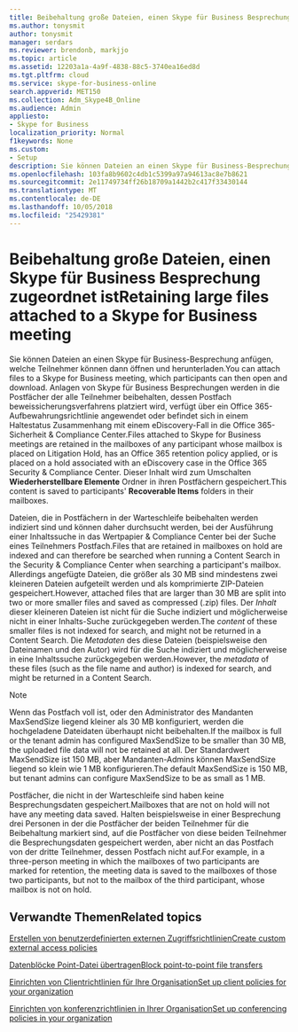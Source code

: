 ```yaml
---
title: Beibehaltung große Dateien, einen Skype für Business Besprechung zugeordnet ist
ms.author: tonysmit
author: tonysmit
manager: serdars
ms.reviewer: brendonb, markjjo
ms.topic: article
ms.assetid: 12203a1a-4a9f-4838-88c5-3740ea16ed8d
ms.tgt.pltfrm: cloud
ms.service: skype-for-business-online
search.appverid: MET150
ms.collection: Adm_Skype4B_Online
ms.audience: Admin
appliesto:
- Skype for Business
localization_priority: Normal
f1keywords: None
ms.custom:
- Setup
description: Sie können Dateien an einen Skype für Business-Besprechung anfügen, welche Teilnehmer können dann öffnen und herunterladen. Anlagen von Skype für Business Besprechungen werden in die Postfächer der alle Teilnehmer beibehalten, dessen Postfach beweissicherungsverfahrens platziert wird, verfügt über ein Office 365-Aufbewahrungsrichtlinie angewendet oder befindet sich in einem Haltestatus Zusammenhang mit einem eDiscovery-Fall in die Office 365-Sicherheit &amp; Compliance Center. Dieser Inhalt wird zum Umschalten wiederherstellbare Elemente Ordner in ihren Postfächern gespeichert.
ms.openlocfilehash: 103fa8b9602c4db1c5399a97a94613ac8e7b8621
ms.sourcegitcommit: 2e11749734ff26b18709a1442b2c417f33430144
ms.translationtype: MT
ms.contentlocale: de-DE
ms.lasthandoff: 10/05/2018
ms.locfileid: "25429381"
---
```

# <a name="retaining-large-files-attached-to-a-skype-for-business-meeting"></a><span data-ttu-id="d6dad-105">Beibehaltung große Dateien, einen Skype für Business Besprechung zugeordnet ist</span><span class="sxs-lookup"><span data-stu-id="d6dad-105">Retaining large files attached to a Skype for Business meeting</span></span>

<span data-ttu-id="d6dad-106">Sie können Dateien an einen Skype für Business-Besprechung anfügen, welche Teilnehmer können dann öffnen und herunterladen.</span><span class="sxs-lookup"><span data-stu-id="d6dad-106">You can attach files to a Skype for Business meeting, which participants can then open and download.</span></span> <span data-ttu-id="d6dad-107">Anlagen von Skype für Business Besprechungen werden in die Postfächer der alle Teilnehmer beibehalten, dessen Postfach beweissicherungsverfahrens platziert wird, verfügt über ein Office 365-Aufbewahrungsrichtlinie angewendet oder befindet sich in einem Haltestatus Zusammenhang mit einem eDiscovery-Fall in die Office 365-Sicherheit &amp; Compliance Center.</span><span class="sxs-lookup"><span data-stu-id="d6dad-107">Files attached to Skype for Business meetings are retained in the mailboxes of any participant whose mailbox is placed on Litigation Hold, has an Office 365 retention policy applied, or is placed on a hold associated with an eDiscovery case in the Office 365 Security &amp; Compliance Center.</span></span> <span data-ttu-id="d6dad-108">Dieser Inhalt wird zum Umschalten **Wiederherstellbare Elemente** Ordner in ihren Postfächern gespeichert.</span><span class="sxs-lookup"><span data-stu-id="d6dad-108">This content is saved to participants' **Recoverable Items** folders in their mailboxes.</span></span>
  
<span data-ttu-id="d6dad-109">Dateien, die in Postfächern in der Warteschleife beibehalten werden indiziert sind und können daher durchsucht werden, bei der Ausführung einer Inhaltssuche in das Wertpapier &amp; Compliance Center bei der Suche eines Teilnehmers Postfach.</span><span class="sxs-lookup"><span data-stu-id="d6dad-109">Files that are retained in mailboxes on hold are indexed and can therefore be searched when running a Content Search in the Security &amp; Compliance Center when searching a participant's mailbox.</span></span> <span data-ttu-id="d6dad-110">Allerdings angefügte Dateien, die größer als 30 MB sind mindestens zwei kleineren Dateien aufgeteilt werden und als komprimierte ZIP-Dateien gespeichert.</span><span class="sxs-lookup"><span data-stu-id="d6dad-110">However, attached files that are larger than 30 MB are split into two or more smaller files and saved as compressed (.zip) files.</span></span> <span data-ttu-id="d6dad-111">Der *Inhalt* dieser kleineren Dateien ist nicht für die Suche indiziert und möglicherweise nicht in einer Inhalts-Suche zurückgegeben werden.</span><span class="sxs-lookup"><span data-stu-id="d6dad-111">The  *content*  of these smaller files is not indexed for search, and might not be returned in a Content Search.</span></span> <span data-ttu-id="d6dad-112">Die *Metadaten* des diese Dateien (beispielsweise den Dateinamen und den Autor) wird für die Suche indiziert und möglicherweise in eine Inhaltssuche zurückgegeben werden.</span><span class="sxs-lookup"><span data-stu-id="d6dad-112">However, the *metadata*  of these files (such as the file name and author) is indexed for search, and might be returned in a Content Search.</span></span>
  
> [!NOTE]
> <span data-ttu-id="d6dad-113">Wenn das Postfach voll ist, oder den Administrator des Mandanten MaxSendSize liegend kleiner als 30 MB konfiguriert, werden die hochgeladene Dateidaten überhaupt nicht beibehalten.</span><span class="sxs-lookup"><span data-stu-id="d6dad-113">If the mailbox is full or the tenant admin has configured MaxSendSize to be smaller than 30 MB, the uploaded file data will not be retained at all.</span></span> <span data-ttu-id="d6dad-114">Der Standardwert MaxSendSize ist 150 MB, aber Mandanten-Admins können MaxSendSize liegend so klein wie 1 MB konfigurieren.</span><span class="sxs-lookup"><span data-stu-id="d6dad-114">The default MaxSendSize is 150 MB, but tenant admins can configure MaxSendSize to be as small as 1 MB.</span></span> 
  
<span data-ttu-id="d6dad-115">Postfächer, die nicht in der Warteschleife sind haben keine Besprechungsdaten gespeichert.</span><span class="sxs-lookup"><span data-stu-id="d6dad-115">Mailboxes that are not on hold will not have any meeting data saved.</span></span> <span data-ttu-id="d6dad-116">Halten beispielsweise in einer Besprechung drei Personen in der die Postfächer der beiden Teilnehmer für die Beibehaltung markiert sind, auf die Postfächer von diese beiden Teilnehmer die Besprechungsdaten gespeichert werden, aber nicht an das Postfach von der dritte Teilnehmer, dessen Postfach nicht auf.</span><span class="sxs-lookup"><span data-stu-id="d6dad-116">For example, in a three-person meeting in which the mailboxes of two participants are marked for retention, the meeting data is saved to the mailboxes of those two participants, but not to the mailbox of the third participant, whose mailbox is not on hold.</span></span>
  
## <a name="related-topics"></a><span data-ttu-id="d6dad-117">Verwandte Themen</span><span class="sxs-lookup"><span data-stu-id="d6dad-117">Related topics</span></span>
[<span data-ttu-id="d6dad-118">Erstellen von benutzerdefinierten externen Zugriffsrichtlinien</span><span class="sxs-lookup"><span data-stu-id="d6dad-118">Create custom external access policies</span></span>](create-custom-external-access-policies.md)

[<span data-ttu-id="d6dad-119">Datenblöcke Point-Datei übertragen</span><span class="sxs-lookup"><span data-stu-id="d6dad-119">Block point-to-point file transfers</span></span>](block-point-to-point-file-transfers.md)

[<span data-ttu-id="d6dad-120">Einrichten von Clientrichtlinien für Ihre Organisation</span><span class="sxs-lookup"><span data-stu-id="d6dad-120">Set up client policies for your organization</span></span>](set-up-client-policies-for-your-organization.md)

[<span data-ttu-id="d6dad-121">Einrichten von konferenzrichtlinien in Ihrer Organisation</span><span class="sxs-lookup"><span data-stu-id="d6dad-121">Set up conferencing policies in your organization</span></span>](set-up-conferencing-policies-for-your-organization.md)
  
  
 